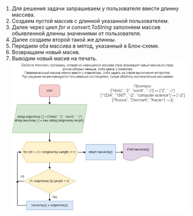 1. Для решения задачи запрашиваем у пользователя ввести длинну массива.
2. Создаем пустой массив с длинной указанной пользователем.
3. Далее через цикл *for* и *convert.ToString* заполняем массив обьявленной длинны значениями от пользователя.
4. Далее создаем второй такой же длинны.
5. Передаем оба массива в метод, указанный в Блок-схеме.
6. Возвращаем новый масив. 
7. Выводим новый масив на печать.
![Блок-схема алгоритма отбора значений, содержащих больше 3-х символов](blockScheme.jpg "Блок-схема алгоритма отбора значений, содержащих больше 3-х символов")